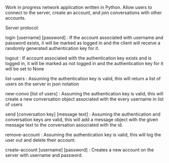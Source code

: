Work in progress network application written in Python. Allow users to connect to the server, create an account, and join conversations with other accounts.

Server protocol:

login [username] [password] : If the account associated with username and password exists, it will be marked as logged in and the client will receive a randomly generated authentication key for it.

logout : If account associated with the authentication key exists and is logged in, it will be marked as not logged in and the authentication key for it will be set to None

list-users : Assuming the authentication key is valid, this will return a list of users on the server in json notation

new-convo [list of users] : Assuming the authentication key is valid, this will create a new conversation object associated with the every username in list of users

send [conversation key] [message text] : Assuming the authentication and conversation keys are valid, this will add a message object with the given message text to the conversation associated with the id.

remove-account : Assuming the authentication key is valid, this will log the user out and delete their account.

create-account [username] [password] : Creates a new account on the server with username and password.
